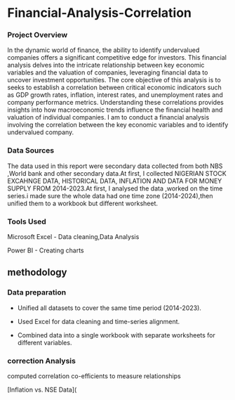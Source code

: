 # Financial-Analysis-Correlation


### Project Overview

In the dynamic world of finance, the ability to identify undervalued companies offers a significant competitive edge for investors. This financial analysis delves into the intricate relationship between key economic variables and the valuation of companies, leveraging financial data to uncover investment opportunities.
The core objective of this analysis is to seeks to establish a correlation between critical economic indicators such as GDP growth rates, inflation, interest rates, and unemployment rates and company performance metrics. Understanding these correlations provides insights into how macroeconomic trends influence the financial health and valuation of individual companies. I am to conduct a financial analysis involving the correlation between the key economic variables and to identify undervalued company.

### Data Sources

The data used in this report were secondary data collected from both NBS ,World bank and other secondary data.At first, I collected NIGERIAN STOCK EXCAHNGE DATA, HISTORICAL DATA, INFLATION AND DATA FOR MONEY SUPPLY FROM 2014-2023.At first, I analysed the data ,worked on the time series.i made sure the whole data had one time zone (2014-2024),then unified them to a workbook but different worksheet.

### Tools Used

Microsoft Excel - Data cleaning,Data Analysis

Power BI - Creating charts 

## methodology

### Data preparation

- Unified all datasets to cover the same time period (2014-2023).

- Used Excel for data cleaning and time-series alignment.

- Combined data into a single workbook with separate worksheets for different variables.

### correction Analysis

computed correlation co-efficients to measure relationships

[Inflation vs. NSE Data](
